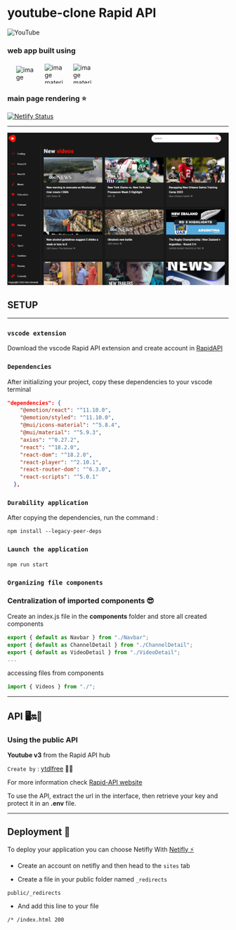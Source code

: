 # youtube-clone Rapid API

![YouTube](https://img.shields.io/badge/YouTube-clone-%23FF0000.svg?style=for-the-badge&logo=YouTube&logoColor=white)

### web app built using

<div style="display: flex; align-items: center; margin: 20px 0">
<img src="https://bitsrc.imgix.net/3b69976526d31a20a1fd238f5a32a704cf437dd6.png" style="width: 45px; height: 35px; margin-left: 20px" alt="image material UI"/>
<img src="https://avatars1.githubusercontent.com/u/14069567?s=280&v=4" style="width: 45px; height: 45px; margin-left: 20px;" alt="image material UI"/>
<img src="https://daviseford.com/blog/public/img/thumbnails/misc/react-logo.png" style="width: 45px; height: 45px; margin-left: 20px; object-fit: cover;" alt="image material UI"/>
</div>

### **main page rendering** ⭐

[![Netlify Status](https://api.netlify.com/api/v1/badges/9edefb29-2943-4f97-967f-7375afdc5eca/deploy-status)](https://app.netlify.com/sites/darling-bubblegum-a5b321/deploys)

---

<img src='Readme-assets\image-youtube-clone2.0.png'/>

## **SETUP**

---

### `vscode extension`

Download the vscode Rapid API extension and create account in [RapidAPI](https://rapidapi.com/)

### `Dependencies`

After initializing your project, copy these dependencies to your vscode terminal

```json
"dependencies": {
    "@emotion/react": "^11.10.0",
    "@emotion/styled": "^11.10.0",
    "@mui/icons-material": "^5.8.4",
    "@mui/material": "^5.9.3",
    "axios": "^0.27.2",
    "react": "^18.2.0",
    "react-dom": "^18.2.0",
    "react-player": "^2.10.1",
    "react-router-dom": "^6.3.0",
    "react-scripts": "^5.0.1"
  },
```

### `Durability application`

After copying the dependencies, run the command :

```node
npm install --legacy-peer-deps
```

### `Launch the application`

```
npm run start
```

### `Organizing file components`

### Centralization of imported components 😎

Create an index.js file in the **components** folder and store all created components

```jsx
export { default as Navbar } from "./Navbar";
export { default as ChannelDetail } from "./ChannelDetail";
export { default as VideoDetail } from "./VideoDetail";
...
```

accessing files from components

```jsx
import { Videos } from "./";
```

---

## **API** 🖥️🔛🐙

### Using the public API

**Youtube v3** from the Rapid API hub

`Create by` : [ytdlfree](https://rapidapi.com/user/ytdlfree) 🧑‍💻

For more information check [Rapid-API website](https://rapidapi.com/)

To use the API, extract the url in the interface, then retrieve your key and protect it in an **.env** file.

---

## **Deployment 🕺**

To deploy your application you can choose Netifly With [Netifly ⚡](https://app.netlify.com/)

- Create an account on netifly and then head to the `sites` tab

- Create a file in your public folder named `_redirects`

```
public/_redirects
```

- And add this line to your file

```
/* /index.html 200
```
